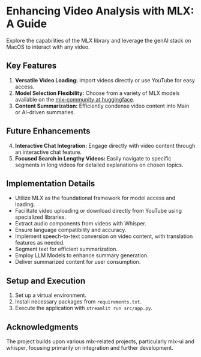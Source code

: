 # Enhancing Video Analysis with MLX: A Guide

Explore the capabilities of the MLX library and leverage the genAI stack on MacOS to interact with any video.

## Key Features

1. **Versatile Video Loading:** Import videos directly or use YouTube for easy access.
2. **Model Selection Flexibility:** Choose from a variety of MLX models available on the [mlx-community at huggingface](https://huggingface.co/mlx-community).
3. **Content Summarization:** Efficiently condense video content into Main or AI-driven summaries.

## Future Enhancements
4. **Interactive Chat Integration:** Engage directly with video content through an interactive chat feature.
5. **Focused Search in Lengthy Videos:** Easily navigate to specific segments in long videos for detailed explanations on chosen topics.

## Implementation Details
- Utilize MLX as the foundational framework for model access and loading.
- Facilitate video uploading or download directly from YouTube using specialized libraries.
- Extract audio components from videos with Whisper.
- Ensure language compatibility and accuracy.
- Implement speech-to-text conversion on video content, with translation features as needed.
- Segment text for efficient summarization.
- Employ LLM Models to enhance summary generation.
- Deliver summarized content for user consumption.

## Setup and Execution
1. Set up a virtual environment.
2. Install necessary packages from `requirements.txt`.
3. Execute the application with `streamlit run src/app.py`.

## Acknowledgments
The project builds upon various mlx-related projects, particularly mlx-ui and whisper, focusing primarily on integration and further development.